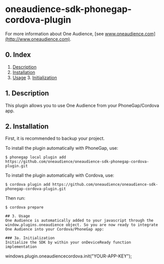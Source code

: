 # oneaudience-sdk-phonegap-cordova-plugin
For more information about One Audience, [see www.oneaudience.com](http://www.oneaudience.com).

## 0. Index

1. [Description](#1-description)
2. [Installation](#2-installation)
3. [Usage](#3-usage)
    3. [Initialization](#3a-initialization)

## 1. Description
This plugin allows you to use One Audience from your PhoneGap/Cordova app.

## 2. Installation
First, it is recommended to backup your project.

To install the plugin automatically with PhoneGap, use:
```
$ phonegap local plugin add https://github.com/oneaudience/oneaudience-sdk-phonegap-cordova-plugin.git
```
To install the plugin automatically with Cordova, use:
```
$ cordova plugin add https://github.com/oneaudience/oneaudience-sdk-phonegap-cordova-plugin.git
```
Then run:
```
$ cordova prepare

## 3. Usage
One Audience is automatically added to your javascript through the window.plugins.oneaudience object. So you are now ready to integrate One Audience into your Cordova/PhoneGap app:

### 3a. Initialization
Initialize the SDK by within your onDeviceReady function implementation
```
windows.plugin.oneaudiencecordova.init("YOUR-APP-KEY");
```




